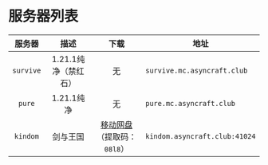 ---
---

# 服务器列表

|   服务器   |      描述       |                                  下载                                  | 地址                         |
| :--------: | :-------------: | :--------------------------------------------------------------------: | ---------------------------- |
| `survive`  |    1.21.1纯净（禁红石）     |                                   无                                   | `survive.mc.asyncraft.club`  |
|   `pure`   |   1.21.1纯净    |                                   无                                   | `pure.mc.asyncraft.club`     |
|   `kindom`   |  剑与王国  | [移动网盘](https://caiyun.139.com/m/i?2hoSJwaY8edo5)（提取码：`08l8`） | `kindom.asyncraft.club:41024` |
